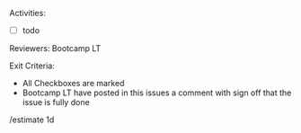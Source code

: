 Activities:
- [ ] todo

Reviewers: Bootcamp LT

Exit Criteria:
- All Checkboxes are marked
- Bootcamp LT have posted in this issues a comment with sign off that the issue is fully done

/estimate 1d
